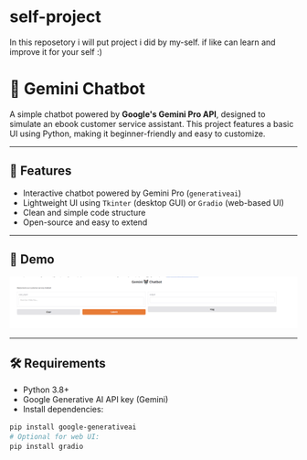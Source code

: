 # self-project
In this reposetory i will put project i did by my-self. if like can learn and improve it for your self :)

# 🤖 Gemini Chatbot

A simple chatbot powered by **Google's Gemini Pro API**, designed to simulate an ebook customer service assistant. This project features a basic UI using Python, making it beginner-friendly and easy to customize.

---

## 📌 Features

- Interactive chatbot powered by Gemini Pro (`generativeai`)
- Lightweight UI using `Tkinter` (desktop GUI) or `Gradio` (web-based UI)
- Clean and simple code structure
- Open-source and easy to extend

---

## 🚀 Demo

![chatbot demo screenshot](https://github.com/narges-d/self-project/blob/main/ChatBot/chatbot.PNG)

---

## 🛠️ Requirements

- Python 3.8+
- Google Generative AI API key (Gemini)
- Install dependencies:

```bash
pip install google-generativeai
# Optional for web UI:
pip install gradio

